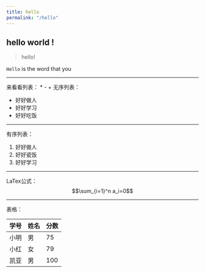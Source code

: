 ```yaml
---
title: hello
permalink: "/hello"
---
```


## hello world !
> hello!

`Hello` is the word that you 

---
来看看列表：
\* \- \+ 无序列表：
* 好好做人
* 好好学习
* 好好吃饭

---
有序列表：
1. 好好做人
2. 好好瓷饭
3. 好好学习

---
LaTex公式：
$$\sum_{i=1}^n a_i=0$$

---
表格：

学号|姓名|分数
-|-|-
小明|男|75
小红|女|79
凯亚|男|100
